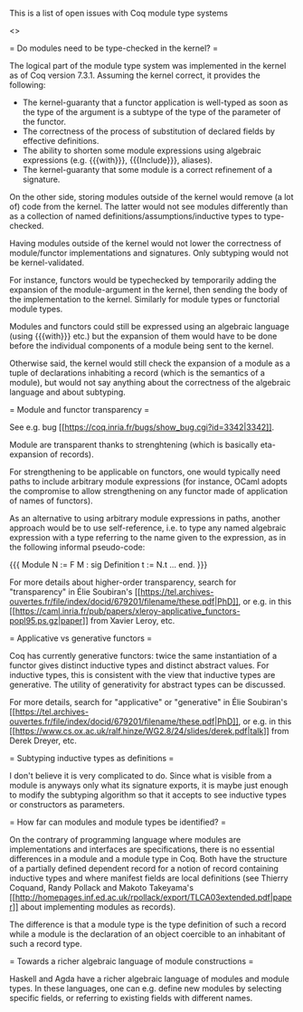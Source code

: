 This is a list of open issues with Coq module type systems

<<TableOfContents>>

= Do modules need to be type-checked in the kernel? =

The logical part of the module type system was implemented in the kernel as of Coq version 7.3.1. Assuming the kernel correct, it provides the following:
 * The kernel-guaranty that a functor application is well-typed as soon as the type of the argument is a subtype of the type of the parameter of the functor.
 * The correctness of the process of substitution of declared fields by effective definitions.
 * The ability to shorten some module expressions using algebraic expressions (e.g. {{{with}}}, {{{Include}}}, aliases).
 * The kernel-guaranty that some module is a correct refinement of a signature.

On the other side, storing modules outside of the kernel would remove (a lot of) code from the kernel. The latter would not see modules differently than as a collection of named definitions/assumptions/inductive types to type-checked.

Having modules outside of the kernel would not lower the correctness of module/functor implementations and signatures. Only subtyping would not be kernel-validated.

For instance, functors would be typechecked by temporarily adding the expansion of the module-argument in the kernel, then sending the body of the implementation to the kernel. Similarly for module types or functorial module types.

Modules and functors could still be expressed using an algebraic language (using {{{with}}} etc.) but the expansion of them would have to be done before the individual components of a module being sent to the kernel.

Otherwise said, the kernel would still check the expansion of a module as a tuple of declarations inhabiting a record (which is the semantics of a module), but would not say anything about the correctness of the algebraic language and about subtyping.

= Module and functor transparency =

See e.g. bug [[https://coq.inria.fr/bugs/show_bug.cgi?id=3342|3342]].

Module are transparent thanks to strenghtening (which is basically eta-expansion of records).

For strengthening to be applicable on functors, one would typically need paths to include arbitrary module expressions (for instance, OCaml adopts the compromise to allow strengthening on any functor made of application of names of functors).

As an alternative to using arbitrary module expressions in paths, another approach would be to use self-reference, i.e. to type any named algebraic expression with a type referring to the name given to the expression, as in the following informal pseudo-code:

{{{
Module N := F M : sig Definition t := N.t ... end.
}}}

For more details about higher-order transparency, search for "transparency" in Élie Soubiran's [[https://tel.archives-ouvertes.fr/file/index/docid/679201/filename/these.pdf|PhD]], or e.g. in this [[https://caml.inria.fr/pub/papers/xleroy-applicative_functors-popl95.ps.gz|paper]] from Xavier Leroy, etc.

= Applicative vs generative functors =

Coq has currently generative functors: twice the same instantiation of a functor gives distinct inductive types and distinct abstract values. For inductive types, this is consistent with the view that inductive types are generative. The utility of generativity for abstract types can be discussed.

For more details, search for "applicative" or "generative" in Élie Soubiran's [[https://tel.archives-ouvertes.fr/file/index/docid/679201/filename/these.pdf|PhD]], or e.g. in this [[https://www.cs.ox.ac.uk/ralf.hinze/WG2.8/24/slides/derek.pdf|talk]] from Derek Dreyer, etc.

= Subtyping inductive types as definitions =

I don't believe it is very complicated to do. Since what is visible from a module is anyways only what its signature exports, it is maybe just enough to modify the subtyping algorithm so that it accepts to see inductive types or constructors as parameters.

= How far can modules and module types be identified? =

On the contrary of programming language where modules are implementations and interfaces are specifications, there is no essential differences in a module and a module type in Coq. Both have the structure of a partially defined dependent record for a notion of record containing inductive types and where manifest fields are local definitions (see Thierry Coquand, Randy Pollack and Makoto Takeyama's [[http://homepages.inf.ed.ac.uk/rpollack/export/TLCA03extended.pdf|paper]] about implementing modules as records).

The difference is that a module type is the type definition of such a record while a module is the declaration of an object coercible to an inhabitant of such a record type.

= Towards a richer algebraic language of module constructions =

Haskell and Agda have a richer algebraic language of modules and module types. In these languages, one can e.g. define new modules by selecting specific fields, or referring to existing fields with different names.
